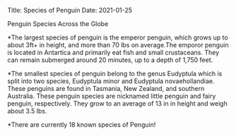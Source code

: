 Title: Species of Penguin
Date: 2021-01-25

Penguin Species Across the Globe

*The largest species of penguin is the emperor penguin, which grows up to about 3ft+ in height, and more than 70 lbs on average.The emporor penguin is located in Antartica and primarily eat fish and small crustaceans. They can remain submerged around 20 minutes, up to a depth of 1,750 feet.

*The smallest species of penguin belong to the genus Eudyptula which is split into two species, Eudyptula minor and Eudyptula novaehollandiae. These penguins are found in Tasmania, New Zealand, and southern Australia. These penguin species are nicknamed little penguin and fairy penguin, respectively. They grow to an average of 13 in in height and weigh about 3.5 lbs. 

*There are currently 18 known species of Penguin!

